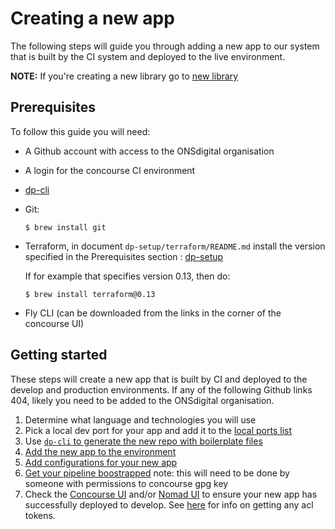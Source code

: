 Creating a new app
==================

The following steps will guide you through adding a new app to our system that is built by the CI system and deployed to the live environment.

**NOTE:** If you're creating a new library go to [new library](NEW_LIBRARY.md)

Prerequisites
-------------

To follow this guide you will need:

* A Github account with access to the ONSdigital organisation

* A login for the concourse CI environment

* [dp-cli](https://github.com/ONSdigital/dp-cli)

* Git:

  `$ brew install git`

* Terraform, in document `dp-setup/terraform/README.md` install the version specified in the Prerequisites section : [dp-setup](https://github.com/ONSdigital/dp-setup/blob/develop/terraform/README.md#prerequisites) 

  If for example that specifies version 0.13, then do:
  
  `$ brew install terraform@0.13`

* Fly CLI (can be downloaded from the links in the corner of the concourse UI)

Getting started
---------------

These steps will create a new app that is built by CI and deployed to the develop and production environments.  If any of the following Github links 404, likely you need to be added to the ONSdigital organisation.

1. Determine what language and technologies you will use
1. Pick a local dev port for your app and add it to the [local ports list](PORTS.md)
1. Use [`dp-cli` to generate the new repo with boilerplate files](https://github.com/ONSdigital/dp-cli/tree/main/project_generation/COMPLETE_PROJECT_SETUP.md)
1. [Add the new app to the environment](https://github.com/ONSdigital/dp-setup#adding-a-new-app)
1. [Add configurations for your new app](https://github.com/ONSdigital/dp-configs#adding-a-new-app)
1. [Get your pipeline boostrapped](https://github.com/ONSdigital/dp-ci/blob/670acd663353ae6b641e2ae39b879d46f4d60e64/pipelines/README.md#bootstrapping-the-pipelines) note: this will need to be done by someone with permissions to concourse gpg key  
1. Check the [Concourse UI](https://github.com/ONSdigital/dp/blob/main/training/platform-services/PLATFORM.md#concourse) and/or [Nomad UI](https://github.com/ONSdigital/dp/blob/main/training/platform-services/PLATFORM.md#nomad) to ensure your new app has successfully deployed to develop. See [here](https://github.com/ONSdigital/dp-setup/tree/develop/scripts#ansible-vault-helpers) for info on getting any acl tokens.
